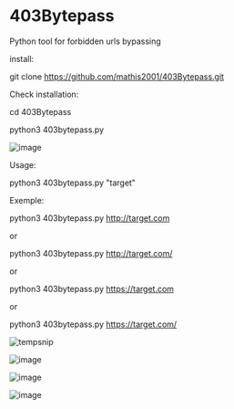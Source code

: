 # 403Bytepass
Python tool for forbidden urls bypassing

install:

git clone https://github.com/mathis2001/403Bytepass.git

Check installation:

cd 403Bytepass

python3 403bytepass.py

![image](https://user-images.githubusercontent.com/40497633/160373432-f9b141e3-5a1a-4344-a691-0b1055bf1c7a.png)


Usage:

python3 403bytepass.py "target"

Exemple:
 
python3 403bytepass.py http://target.com
 
or
 
python3 403bytepass.py http://target.com/
 
or
 
python3 403bytepass.py https://target.com
 
or
 
python3 403bytepass.py https://target.com/


![tempsnip](https://user-images.githubusercontent.com/40497633/160359511-3c80c4ab-6eb7-45e4-9833-6a0b19c5a929.png)
 
![image](https://user-images.githubusercontent.com/40497633/160358945-dec9b05d-6573-477d-8856-283a69b4d4d1.png)

![image](https://user-images.githubusercontent.com/40497633/160359035-ea029ded-25c6-4630-b19c-af61edb9619d.png)

![image](https://user-images.githubusercontent.com/40497633/160359133-d68b3068-c478-4c60-a117-98afdfa3ee2e.png)
